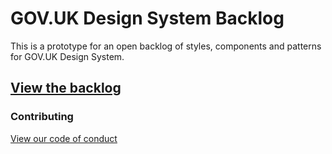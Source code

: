 # GOV.UK Design System Backlog

This is a prototype for an open backlog of styles, components and patterns for GOV.UK Design System.

## [View the backlog](https://github.com/alphagov/govuk-design-system-backlog-prototype/projects/3)

### Contributing

[View our code of conduct](CODE_OF_CONDUCT.md)
